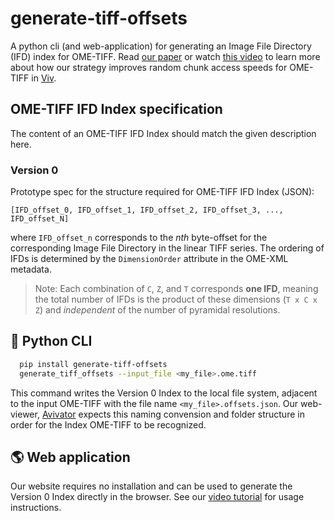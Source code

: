 # generate-tiff-offsets

A python cli (and web-application) for generating an Image File Directory (IFD)
index for OME-TIFF. Read [our paper](https://osf.io/wd2gu/) or watch
[this video](https://www.youtube.com/watch?v=cGB2TsSnfbo) to learn more about
how our strategy improves random chunk access speeds for OME-TIFF in
[Viv](https://github.com/hms-dbmi/viv).

## OME-TIFF IFD Index specification

The content of an OME-TIFF IFD Index should match the given description here.

### Version 0

Prototype spec for the structure required for OME-TIFF IFD Index (JSON):

```
[IFD_offset_0, IFD_offset_1, IFD_offset_2, IFD_offset_3, ..., IFD_offset_N]
```

where `IFD_offset_n` corresponds to the _nth_ byte-offset for the corresponding
Image File Directory in the linear TIFF series. The ordering of IFDs is determined
by the `DimensionOrder` attribute in the OME-XML metadata.

> Note: Each combination of `C`, `Z`, and `T` corresponds **one IFD**, meaning the
> total number of IFDs is the product of these dimensions (`T x C x Z`) and
> _independent_ of the number of pyramidal resolutions.

## 🐍 Python CLI

```bash
  pip install generate-tiff-offsets
  generate_tiff_offsets --input_file <my_file>.ome.tiff
```

This command writes the Version 0 Index to the local file system, adjacent to the input
OME-TIFF with the file name `<my_file>.offsets.json`. Our web-viewer,
[Avivator](http://avivator.gehlenborglab.org) expects this naming convension and folder
structure in order for the Index OME-TIFF to be recognized.

## 🌎 Web application

Our website requires no installation and can be used to generate the Version 0 Index
directly in the browser. See our [video tutorial](https://www.youtube.com/watch?v=cGB2TsSnfbo)
for usage instructions.
